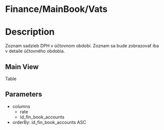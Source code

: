 # Finance/MainBook/Vats

# Description

Zoznam sadzieb DPH v účtovnom období. Zoznam sa bude zobrazovať iba v detaile účtovného obdobia.

## Main View

Table

## Parameters

* columns
  * rate
  * id_fin_book_accounts
* orderBy: id_fin_book_accounts ASC
